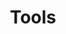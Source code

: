 ---
title: 'Tools'
breadcrumb_title: 'Tools'
layout: 'block'
meta_title: "Tools support - MultiSafepay Docs"
meta_description: "The MultiSafepay Documentation Center presents all relevant information about our Plugins and API. You can also find support pages for Payment Methods, Tools and General Questions as well as the contact details of our Support and Integration Teams."
logo: '/svgs/Tools.svg'
short_description: 'Read more about special features and functionalities that the MultiSafepay service has to offer.'
weight: 50
---